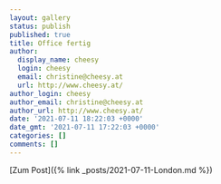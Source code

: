 ```yaml
---
layout: gallery
status: publish
published: true
title: Office fertig
author:
  display_name: cheesy
  login: cheesy
  email: christine@cheesy.at
  url: http://www.cheesy.at/
author_login: cheesy
author_email: christine@cheesy.at
author_url: http://www.cheesy.at/
date: '2021-07-11 18:22:03 +0000'
date_gmt: '2021-07-11 17:22:03 +0000'
categories: []
comments: []
---
```


[Zum Post]({% link _posts/2021-07-11-London.md %})

